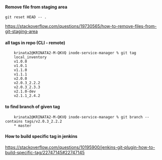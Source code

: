 #### Remove file from staging area

    git reset HEAD -- .

https://stackoverflow.com/questions/19730565/how-to-remove-files-from-git-staging-area

#### all tags in repo  (CLI - remote)

        krinata2@KRINATA2-M-QKVQ inode-service-manager % git tag
        local_inventory
        v1.0.0
        v1.0.1
        v1.1.0
        v1.1.1
        v2.0.0
        v2.0.3_2.2.2
        v2.0.3_2.3.3
        v2.1.0-dev
        v2.1.1_2.4.2

#### to find branch of given tag

        krinata2@KRINATA2-M-QKVQ inode-service-manager % git branch --contains tags/v2.0.3_2.2.2
        * master
        
#### How to build specific tag in jenkins

https://stackoverflow.com/questions/10195900/jenkins-git-plugin-how-to-build-specific-tag/22747145#22747145
